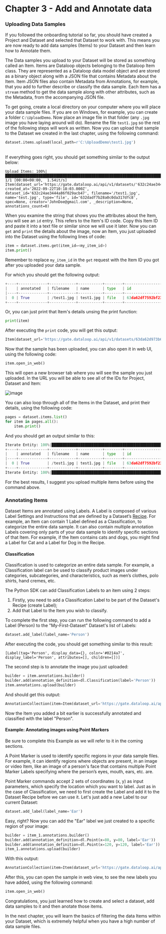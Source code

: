 # Chapter 3 - Add and Annotate data

### Uploading Data Samples

If you followed the onboarding tutorial so far, you should have created a Project and Dataset and selected that Dataset to work with. This means you are now ready to add data samples (Items) to your Dataset and then learn how to Annotate them.

The Data samples you upload to your Dataset will be stored as something called an Item. Items are Dataloop objects belonging to the Dataloop Item class. They are represented as a Dataloop data model object and are stored as a binary object along with a JSON file that contains Metadata about the Item. Item JSON files also contain Metadata from Annotations, for example, that you add to further describe or classify the data sample. Each Item has a `stream` method to get the data sample along with other attributes, such as the Metadata, from the accompanying JSON file.

To get going, create a local directory on your computer where you will place your data sample files. If you are on Windows, for example, you can create a folder `C:\UploadDemo`. Now place an image file in that folder (any `.jpg` image you have laying around will do). Rename the file `test1.jpg` so the rest of the following steps will work as written. Now you can upload that sample to the Dataset we created in the last chapter, using the following command:

```python
dataset.items.upload(local_path=r'C:\UploadDemo\test1.jpg')
```

\
If everything goes right, you should get something similar to the output below:

```
Upload Items: 100%|█████████████████████████████████████████████████████████████████████████████████████████████████████████████████████████████████████████████████████████████████| 1/1 [00:00<00:00,  1.54it/s]
Item(dataset_url='https://gate.dataloop.ai/api/v1/datasets/'632c24ae3444a86f029acb47', created_at='2022-09-22T10:18:03.000Z', dataset_id='632c24ae3444a86f029acb47', filename='/test1.jpg', name='test.jpg', type='file', id='632dadf7b28a0c0da317dfc8', spec=None, creator='JohnDoe@gmail.com', _description=None, annotations_count=0)
```

When you examine the string that shows you the attributes about the Item, you will see an `id` entry.  This refers to the Item's ID code. Copy this Item ID and paste it into a text file or similar since we will use it later. Now you can `get` and `print` the details about the image, now an Item, you just uploaded into the Dataset using the following lines of code:

```python
item = dataset.items.get(item_id=<my_item_id>)
item.print()
```

Remember to replace `my_item_id` in the `get` request with the Item ID you got after you uploaded your data sample. 

For which you should get the following output:

```python
+----+-------------+------------+-----------+--------+--------------------------+----------+-------+--------------------+-------------------------------------------------------------------+--------------------------+--------------------------+---------------------+
|    | annotated   | filename   | name      | type   | id                       | hidden   | dir   |   annotationsCount | dataset                                                           | createdAt                | datasetId                | creator             |
|----+-------------+------------+-----------+--------+--------------------------+----------+-------+--------------------+-------------------------------------------------------------------+--------------------------+--------------------------+---------------------|
|  0 | True        | /test1.jpg | test1.jpg | file   | 63da62df7592bf239854adc0 | False    | /     |                  3 | https://gate.dataloop.ai/api/v1/datasets/63da62d973b62f22086f1d8f | 2023-02-01T13:02:23.000Z | 63da62d973b62f22086f1d8f | email@gmail.com |
+----+-------------+------------+-----------+--------+--------------------------+----------+-------+--------------------+-------------------------------------------------------------------+--------------------------+--------------------------+---------------------+
```

Or, you can just print that Item's details unsing the print function:

```python
print(item)
```

After executing the `print` code, you will get this output:

```python
Item(dataset_url='https://gate.dataloop.ai/api/v1/datasets/63da62d973b62f22086f1d8f', created_at='2023-02-01T13:02:23.000Z', dataset_id='63da62d973b62f22086f1d8f', filename='/test1.jpg', name='test1.jpg', type='file', id='63da62df7592bf239854adc0', spec=None, creator='email@gmail.com', _description=None, annotations_count=3)
```

Now that the sample has been uploaded, you can also open it in web UI, using the following code:

```python
item.open_in_web()
```

This will open a new browser tab where you will see the sample you just uploaded. In the URL you will be able to see all of the IDs for Project, Dataset and Item:

![image](https://user-images.githubusercontent.com/58508793/216602773-016eee27-a914-4922-8a5e-938c3d0eecd7.png)

You can also loop through all of the Items in the Dataset, and print their details, using the following code:

```python
pages = dataset.items.list()
for item in pages.all():
    item.print()
```

And you should get an output similar to this:

```python
Iterate Entity: 100%|████████████████████████████████████████████████████████████████████| 1/1 [00:00<00:00,  1.44it/s]
+----+-------------+------------+-----------+--------+--------------------------+----------+-------+--------------------+-------------------------------------------------------------------+--------------------------+--------------------------+---------------------+
|    | annotated   | filename   | name      | type   | id                       | hidden   | dir   |   annotationsCount | dataset                                                           | createdAt                | datasetId                | creator             |
|----+-------------+------------+-----------+--------+--------------------------+----------+-------+--------------------+-------------------------------------------------------------------+--------------------------+--------------------------+---------------------|
|  0 | True        | /test1.jpg | test1.jpg | file   | 63da62df7592bf239854adc0 | False    | /     |                  3 | https://gate.dataloop.ai/api/v1/datasets/63da62d973b62f22086f1d8f | 2023-02-01T13:02:23.000Z | 63da62d973b62f22086f1d8f | email@gmail.com |
+----+-------------+------------+-----------+--------+--------------------------+----------+-------+--------------------+-------------------------------------------------------------------+--------------------------+--------------------------+---------------------+
Iterate Entity: 100%|████████████████████████████████████████████████████████████████████| 1/1 [00:00<00:00,  1.29it/s]
```

For the best results, I suggest you upload multiple items before using the command above.

### Annotating Items

Dataset Items are annotated using Labels. A Label is composed of various Label Settings and Instructions that are defined by a Dataset’s [Recipe](https://dataloop.ai/blog/data-recipes/). For example, an Item can contain 1 Label defined as a Classification, to categorize the entire data sample. It can also contain multiple annotation Labels covering only parts of your data sample to identify specific sections of that Item.  For example, if the Item contains cats and dogs, you might find a Label for Cat and a Label for Dog in the Recipe.

#### Classification

Classification is used to categorize an entire data sample. For example, a Classification label can be used to classify product images under categories, subcategories, and characteristics, such as men’s clothes, polo shirts, hand cremes, etc.

The Python SDK can add Classification Labels to an item using 2 steps:

1. Firstly, you need to add a Classification Label to be part of the Dataset's Recipe (create Label);
2. Add that Label to the Item you wish to classify.

To complete the first step, you can run the following command to add a Label (Person) to the "My-First-Dataset" Dataset's list of Labels:

```python
dataset.add_label(label_name='Person')
```

After executing the code, you should get something similar to this result:

```
[Label(tag='Person', display_data={}, color='#0214a7', display_label='Person', attributes=[], children=[])]
```

The second step is to annotate the image you just uploaded:

```python
builder = item.annotations.builder()
builder.add(annotation_definition=dl.Classification(label='Person'))
item.annotations.upload(builder)
```

And should get this output:

```python
AnnotationCollection(item=Item(dataset_url='https://gate.dataloop.ai/api/v1/datasets/63da62d973b62f22086f1d8f', created_at='2023-02-01T13:02:23.000Z', dataset_id='63da62d973b62f22086f1d8f', filename='/test1.jpg', name='test1.jpg', type='file', id='63da62df7592bf239854adc0', spec=None, creator='email@gmail.com', _description=None, annotations_count=3), annotations=[Annotation(id='63db94346b35f547a1539602', item_id='63da62df7592bf239854adc0', creator='email@gmail.com', created_at='2023-02-02T10:45:08.711Z', type='class', item_height=738, item_width=564, label_suggestions=None, _start_frame=0, _start_time=0)])
```

Now the Item you added a bit earlier is successfully annotated and classified with the label "Person".

#### Example: Annotating images using Point Markers

Be sure to complete this Example as we will refer to it in the coming sections.

A Point Marker is used to identify specific regions in your data sample files. For example, it can identify regions where objects are present, in an image or video Item, like an image of a person's face that contains multiple Point Marker Labels specifying where the person’s eyes, mouth, ears, etc. are.

Point Marker commands accept 2 sets of coordinates (x, y) as input parameters, which specify the location which you want to label. Just as in the case of Classification, we need to first create the Label and add it to the Dataset Recipe before we can use it. Let's just add a new Label to our current Dataset:

```python
dataset.add_label(label_name='Ear')
```

Easy, right? Now you can add the "Ear" label we just created to a specific region of your image:

```python
builder = item_1.annotations.builder()
builder.add(annotation_definition=dl.Point(x=80, y=80, label='Ear'))
builder.add(annotation_definition=dl.Point(x=120, y=120, label='Ear'))
item_1.annotations.upload(builder)
```

With this output:

```python
AnnotationCollection(item=Item(dataset_url='https://gate.dataloop.ai/api/v1/datasets/63da62d973b62f22086f1d8f', created_at='2023-02-01T13:02:23.000Z', dataset_id='63da62d973b62f22086f1d8f', filename='/test1.jpg', name='test1.jpg', type='file', id='63da62df7592bf239854adc0', spec=None, creator='email@gmail.com', _description=None, annotations_count=3), annotations=[Annotation(id='63da632797d0cfccbab6ae88', item_id='63da62df7592bf239854adc0', creator='email@gmail.com', created_at='2023-02-01T13:03:35.121Z', type='point', item_height=738, item_width=564, label_suggestions=None, _start_frame=0, _start_time=0), Annotation(id='63da632797d0cf0f7cb6ae87', item_id='63da62df7592bf239854adc0', creator='email@gmail.com', created_at='2023-02-01T13:03:35.119Z', type='point', item_height=738, item_width=564, label_suggestions=None, _start_frame=0, _start_time=0)])
```

After this, you can open the sample in web view, to see the new labels you have added, using the following command:

```python
item.open_in_web()
```

Congratulations, you just learned how to create and select a dataset, add data samples to it and then anotate those items.

In the next chapter, you will learn the basics of filtering the data Items within your Dataset, which is extremely helpful when you have a high number of data sample files.
